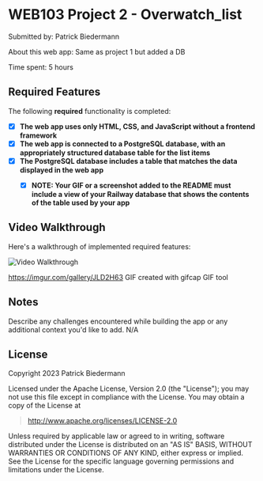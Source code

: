 # WEB103 Project 2 - Overwatch_list

Submitted by: Patrick Biedermann

About this web app: Same as project 1 but added a DB

Time spent: 5 hours

## Required Features

The following **required** functionality is completed:

<!-- Make sure to check off completed functionality below -->
- [x] **The web app uses only HTML, CSS, and JavaScript without a frontend framework**
- [x] **The web app is connected to a PostgreSQL database, with an appropriately structured database table for the list items**
- [x] **The PostgreSQL database includes a table that matches the data displayed in the web app**
  - [x] **NOTE: Your GIF or a screenshot added to the README must include a view of your Railway database that shows the contents of the table used by your app**



## Video Walkthrough

Here's a walkthrough of implemented required features:

<img src='https://imgur.com/gallery/JLD2H63.gif' title='Video Walkthrough' width='' alt='Video Walkthrough' />

https://imgur.com/gallery/JLD2H63
GIF created with gifcap GIF tool


## Notes

Describe any challenges encountered while building the app or any additional context you'd like to add.
N/A

## License

Copyright 2023 Patrick Biedermann

Licensed under the Apache License, Version 2.0 (the "License"); you may not use this file except in compliance with the License. You may obtain a copy of the License at

> http://www.apache.org/licenses/LICENSE-2.0

Unless required by applicable law or agreed to in writing, software distributed under the License is distributed on an "AS IS" BASIS, WITHOUT WARRANTIES OR CONDITIONS OF ANY KIND, either express or implied. See the License for the specific language governing permissions and limitations under the License.
